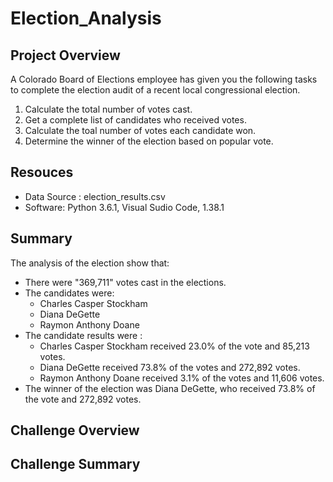 # Election_Analysis

## Project Overview
A Colorado Board of Elections employee has given you the following tasks to complete the election audit of a recent local congressional election. 

1. Calculate the total number of votes cast. 
2. Get a complete list of candidates who received votes. 
3. Calculate the toal number of votes each candidate won. 
4. Determine the winner of the election based on popular vote. 

## Resouces 
- Data Source : election_results.csv
- Software: Python 3.6.1, Visual Sudio Code, 1.38.1

## Summary
The analysis of the election show that:
- There were "369,711" votes cast in the elections.
- The candidates were: 
  - Charles Casper Stockham
  - Diana DeGette
  - Raymon Anthony Doane
- The candidate results were :
  - Charles Casper Stockham received 23.0% of the vote and 85,213 votes. 
  - Diana DeGette received 73.8% of the votes and 272,892 votes. 
  - Raymon Anthony Doane received 3.1% of the votes and 11,606 votes.
- The winner of the election was Diana DeGette, who received 73.8% of the vote and 272,892 votes. 

## Challenge Overview

## Challenge Summary

 
